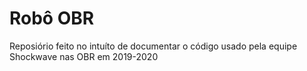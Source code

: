 # Robô OBR

Reposiório feito no intuíto de documentar o código usado pela equipe Shockwave nas OBR em 2019-2020
